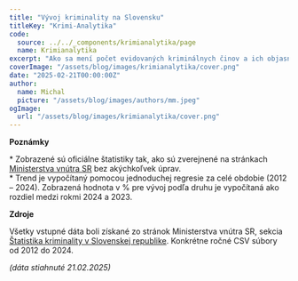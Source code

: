 ```yaml
---
title: "Vývoj kriminality na Slovensku"
titleKey: "Krimi-Analytika"
code:
  source: ../../_components/krimianalytika/page
  name: Krimianalytika
excerpt: "Ako sa mení počet evidovaných kriminálnych činov a ich objasnenosť na Slovensku od roku 2012? Celkovo kriminalita na Slovensku klesá, zatiaľ čo objasnenosť stúpla len nepatrne. Smutným faktom však je, že znásilnenie a obchodovanie s ľuďmi sú jediné dve kategórie, kde je trend od roku 2012 stúpajúci."
coverImage: "/assets/blog/images/krimianalytika/cover.png"
date: "2025-02-21T00:00:00Z"
author:
  name: Michal
  picture: "/assets/blog/images/authors/mm.jpeg"
ogImage:
  url: "/assets/blog/images/krimianalytika/cover.png"
---
```


**Poznámky**  

\* Zobrazené sú oficiálne štatistiky tak, ako sú zverejnené na stránkach [Ministerstva vnútra SR](https://www.minv.sk/?statistika-kriminality-v-slovenskej-republike-csv) bez akýchkoľvek úprav.  
\* Trend je vypočítaný pomocou jednoduchej regresie za celé obdobie (2012 – 2024). Zobrazená hodnota v % pre vývoj podľa druhu je vypočítaná ako rozdiel medzi rokmi 2024 a 2023.  


**Zdroje**  

Všetky vstupné dáta boli získané zo stránok Ministerstva vnútra SR, sekcia [Štatistika kriminality v Slovenskej republike](https://www.minv.sk/?statistika-kriminality-v-slovenskej-republike-csv). Konkrétne ročné CSV súbory od 2012 do 2024.  


_(dáta stiahnuté 21.02.2025)_
